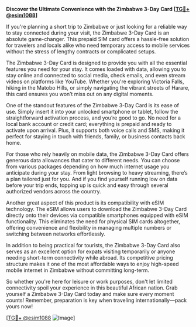 **Discover the Ultimate Convenience with the Zimbabwe 3-Day Card [[TG💪+ @esim1088](https://t.me/s/esim1088)]**

If you're planning a short trip to Zimbabwe or just looking for a reliable way to stay connected during your visit, the Zimbabwe 3-Day Card is an absolute game-changer. This prepaid SIM card offers a hassle-free solution for travelers and locals alike who need temporary access to mobile services without the stress of lengthy contracts or complicated setups.

The Zimbabwe 3-Day Card is designed to provide you with all the essential features you need for your stay. It comes loaded with data, allowing you to stay online and connected to social media, check emails, and even stream videos on platforms like YouTube. Whether you're exploring Victoria Falls, hiking in the Matobo Hills, or simply navigating the vibrant streets of Harare, this card ensures you won’t miss out on any digital moments.

One of the standout features of the Zimbabwe 3-Day Card is its ease of use. Simply insert it into your unlocked smartphone or tablet, follow the straightforward activation process, and you’re good to go. No need for a local bank account or credit card; everything is prepaid and ready to activate upon arrival. Plus, it supports both voice calls and SMS, making it perfect for staying in touch with friends, family, or business contacts back home.

For those who rely heavily on mobile data, the Zimbabwe 3-Day Card offers generous data allowances that cater to different needs. You can choose from various packages depending on how much internet usage you anticipate during your stay. From light browsing to heavy streaming, there’s a plan tailored just for you. And if you find yourself running low on data before your trip ends, topping up is quick and easy through several authorized vendors across the country.

Another great aspect of this product is its compatibility with eSIM technology. The eSIM allows users to download the Zimbabwe 3-Day Card directly onto their devices via compatible smartphones equipped with eSIM functionality. This eliminates the need for physical SIM cards altogether, offering convenience and flexibility in managing multiple numbers or switching between networks effortlessly.

In addition to being practical for tourists, the Zimbabwe 3-Day Card also serves as an excellent option for expats visiting temporarily or anyone needing short-term connectivity while abroad. Its competitive pricing structure makes it one of the most affordable ways to enjoy high-speed mobile internet in Zimbabwe without committing long-term.

So whether you're here for leisure or work purposes, don't let limited connectivity spoil your experience in this beautiful African nation. Grab yourself a Zimbabwe 3-Day Card today and make sure every moment counts! Remember, preparation is key when traveling internationally—pack yours now!

[[TG💪+ @esim1088](https://t.me/s/esim1088) ![Image](https://i.postimg.cc/Y0z9fWf4/image.png)]